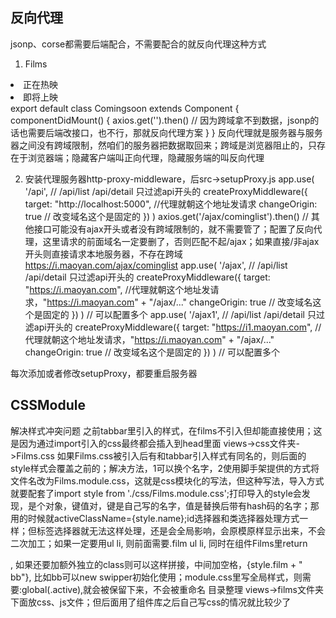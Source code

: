 <!--
 * @Author: yuzihan yuzihanyuzihan@163.com
 * @Date: 2022-05-27 21:20:53
 * @LastEditors: yuzihan yuzihanyuzihan@163.com
 * @LastEditTime: 2022-05-27 22:45:17
 * @FilePath: /fe_interview/react/react4.md
 * @Description: 这是默认设置,请设置`customMade`, 打开koroFileHeader查看配置 进行设置: https://github.com/OBKoro1/koro1FileHeader/wiki/%E9%85%8D%E7%BD%AE
-->
## 反向代理
jsonp、corse都需要后端配合，不需要配合的就反向代理这种方式
1. Films
<li>
    <NavLink to="/films/nowplaying">正在热映</NavLink>
</li>
<li>
    <NavLink to="/films/comingsoon">即将上映</NavLink>
</li>
export default class Comingsoon extends Component {
    componentDidMount() {
        axios.get('').then() // 因为跨域拿不到数据，jsonp的话也需要后端改接口，也不行，那就反向代理方案
    }
}
反向代理就是服务器与服务器之间没有跨域限制，然咱们的服务器把数据取回来；跨域是浏览器阻止的，只存在于浏览器端；隐藏客户端叫正向代理，隐藏服务端的叫反向代理

2. 安装代理服务器http-proxy-middleware，后src->setupProxy.js
app.use(
    '/api', // /api/list /api/detail 只过滤api开头的
    createProxyMiddleware({
        target: "http://localhost:5000", //代理就朝这个地址发请求
        changeOrigin: true // 改变域名这个是固定的
    })
)
axios.get('/ajax/cominglist').then() // 其他接口可能没有ajax开头或者没有跨域限制的，就不需要管了；配置了反向代理，这里请求的前面域名一定要删了，否则匹配不起/ajax；如果直接/非ajax开头则直接请求本地服务器，不存在跨域
https://i.maoyan.com/ajax/cominglist
app.use(
    '/ajax', // /api/list /api/detail 只过滤api开头的
    createProxyMiddleware({
        target: "https://i.maoyan.com", //代理就朝这个地址发请求，"https://i.maoyan.com" + "/ajax/..."
        changeOrigin: true // 改变域名这个是固定的
    })
) // 可以配置多个
app.use(
    '/ajax1', // /api/list /api/detail 只过滤api开头的
    createProxyMiddleware({
        target: "https://i1.maoyan.com", //代理就朝这个地址发请求，"https://i.maoyan.com" + "/ajax/..."
        changeOrigin: true // 改变域名这个是固定的
    })
) // 可以配置多个

每次添加或者修改setupProxy，都要重启服务器
## CSSModule
解决样式冲突问题
之前tabbar里引入的样式，在films不引入但却能直接使用；这是因为通过import引入的css最终都会插入到head里面
views->css文件夹->Films.css 如果Films.css被引入后有和tabbar引入样式有同名的，则后面的style样式会覆盖之前的；解决方法，1可以换个名字，2使用脚手架提供的方式将文件名改为Films.module.css，这就是css模块化的写法，但这种写法，导入方式就要配套了import style from './css/Films.module.css';打印导入的style会发现，是个对象，键值对，键是自己写的名字，值是替换后带有hash码的名字；那用的时候就activeClassName={style.name};id选择器和类选择器处理方式一样；但标签选择器就无法这样处理，还是会全局影响，会原模原样显示出来，不会二次加工；如果一定要用ul li, 则前面需要.film ul li, 同时在组件Films里return <div className={style.film}>, 如果还要加额外独立的class则可以这样拼接，中间加空格，{style.film + " bb"}, 比如bb可以new swipper初始化使用；module.css里写全局样式，则需要:global(.active),就会被保留下来，不会被重命名
目录整理 views->films文件夹下面放css、js文件；但后面用了组件库之后自己写css的情况就比较少了